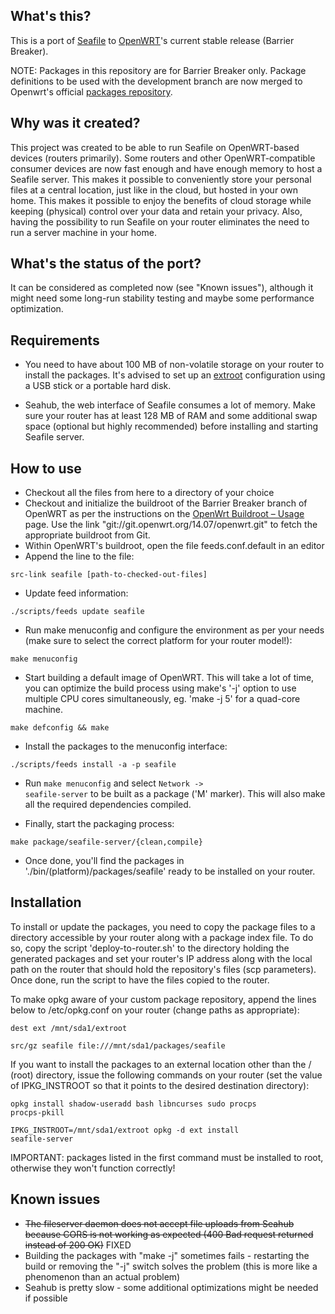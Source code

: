 
What's this?
------------

This is a port of <a href="http://seafile.com/">Seafile</a> to <a href="http://openwrt.org/">OpenWRT</a>'s current stable release (Barrier Breaker).

NOTE: Packages in this repository are for Barrier Breaker only. Package definitions to be used with the development branch are now merged to Openwrt's official <a href="https://github.com/openwrt/packages">packages repository</a>.

Why was it created?
-------------------

This project was created to be able to run Seafile on OpenWRT-based devices (routers primarily). Some routers and other OpenWRT-compatible consumer devices are now fast enough and have enough memory to host a Seafile server. This makes it possible to conveniently store your personal files at a central location, just like in the cloud, but hosted in your own home. This makes it possible to enjoy the benefits of cloud storage while keeping (physical) control over your data and retain your privacy. Also, having the possibility to run Seafile on your router eliminates the need to run a server machine in your home.

What's the status of the port?
------------------------------

It can be considered as completed now (see "Known issues"), although it might need some long-run stability testing and maybe some performance optimization.

Requirements
------------

* You need to have about 100 MB of non-volatile storage on your router to install the packages. It's advised to set up an <a href="http://wiki.openwrt.org/doc/howto/extroot">extroot</a> configuration using a USB stick or a portable hard disk.

* Seahub, the web interface of Seafile consumes a lot of memory. Make sure your router has at least 128 MB of RAM and some additional swap space (optional but highly recommended) before installing and starting Seafile server.

How to use
----------

* Checkout all the files from here to a directory of your choice
* Checkout and initialize the buildroot of the Barrier Breaker branch of OpenWRT as per the instructions on the <a href="http://wiki.openwrt.org/doc/howto/build">OpenWrt Buildroot – Usage</a> page. Use the link "git://git.openwrt.org/14.07/openwrt.git" to fetch the appropriate buildroot from Git.
* Within OpenWRT's buildroot, open the file feeds.conf.default in an editor
* Append the line to the file:

<code>src-link seafile [path-to-checked-out-files]</code>

* Update feed information:

<code>./scripts/feeds update seafile</code>

* Run make menuconfig and configure the environment as per your needs (make sure to select the correct platform for your router model!):

<code>make menuconfig</code>

* Start building a default image of OpenWRT. This will take a lot of time, you can optimize the build process using make's '-j' option to use multiple CPU cores simultaneously, eg. 'make -j 5' for a quad-core machine.

<code>make defconfig && make</code>

* Install the packages to the menuconfig interface:

<code>./scripts/feeds install -a -p seafile</code>

* Run <code>make menuconfig</code> and select <code>Network -> seafile-server</code> to be built as a package ('M' marker). This will also make all the required dependencies compiled.

* Finally, start the packaging process:

<code>make package/seafile-server/{clean,compile}</code>

* Once done, you'll find the packages in './bin/(platform)/packages/seafile' ready to be installed on your router.

Installation
------------

To install or update the packages, you need to copy the package files to a directory accessible by your router along with a package index file. To do so, copy the script 'deploy-to-router.sh' to the directory holding the generated packages and set your router's IP address along with the local path on the router that should hold the repository's files (scp parameters). Once done, run the script to have the files copied to the router.

To make opkg aware of your custom package repository, append the lines below to /etc/opkg.conf on your router (change paths as appropriate):

<code>dest ext /mnt/sda1/extroot</code>

<code>src/gz seafile file:///mnt/sda1/packages/seafile</code>

If you want to install the packages to an external location other than the / (root) directory, issue the following commands on your router (set the value of IPKG_INSTROOT so that it points to the desired destination directory):

<code>opkg install shadow-useradd bash libncurses sudo procps procps-pkill</code>

<code>IPKG_INSTROOT=/mnt/sda1/extroot opkg -d ext install seafile-server</code>

IMPORTANT: packages listed in the first command must be installed to root, otherwise they won't function correctly!

Known issues
------------

* <del>The fileserver daemon does not accept file uploads from Seahub because CORS is not working as expected (400 Bad request returned instead of 200 OK)</del> FIXED
* Building the packages with "make -j" sometimes fails - restarting the build or removing the "-j" switch solves the problem (this is more like a phenomenon than an actual problem)
* Seahub is pretty slow - some additional optimizations might be needed if possible
